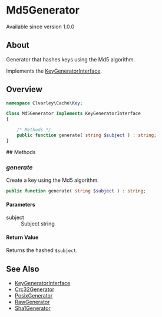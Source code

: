 # Md5Generator

Available since version 1.0.0

## About

Generator that hashes keys using the Md5 algorithm.

Implements the [KeyGeneratorInterface](../KeyGeneratorInterface.md).

## Overview

```php
namespace Clvarley\Cache\Key;

Class Md5Generator Implements KeyGeneratorInterface
{

    /* Methods */
    public function generate( string $subject ) : string;
}
```

## Methods
### *generate*

Create a key using the Md5 algorithm.

```php
public function generate( string $subject ) : string;
```

#### Parameters

<dl>
  <dt>subject</dt>
  <dd>Subject string</dd>
</dl>

#### Return Value

Returns the hashed `$subject`.

## See Also

* [KeyGeneratorInterface](../KeyGeneratorInterface.md)
* [Crc32Generator](Crc32Generator.md)
* [PosixGenerator](PosixGenerator.md)
* [RawGenerator](RawGenerator.md)
* [Sha1Generator](Sha1Generator.md)
